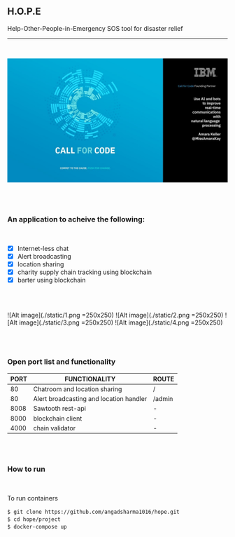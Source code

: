 ## H.O.P.E

Help-Other-People-in-Emergency
SOS tool for disaster relief

---

<br/>


![Alt image](./static/cfc.jpg)

<br/>
<br/>


### An application to acheive the following:

<br/>

 - [X] Internet-less chat
 - [X] Alert broadcasting 
 - [X] location sharing
 - [X] charity supply chain tracking using blockchain
 - [X] barter using blockchain

<br/>
<br/>

![Alt image](./static/1.png =250x250) 
![Alt image](./static/2.png =250x250)
![Alt image](./static/3.png =250x250)
![Alt image](./static/4.png =250x250)


<br />
<br />


### Open port list and functionality

| PORT  |   FUNCTIONALITY | ROUTE |
|---|---|---|
| 80 | Chatroom and location sharing | / |
| 80 | Alert broadcasting and location handler | /admin |
| 8008 | Sawtooth rest-api | - |
| 8000 | blockchain client | - |
| 4000 | chain validator | - |


<br />
<br />

### How to run

<br />

To run containers

```bash
$ git clone https://github.com/angadsharma1016/hope.git
$ cd hope/project
$ docker-compose up

```


